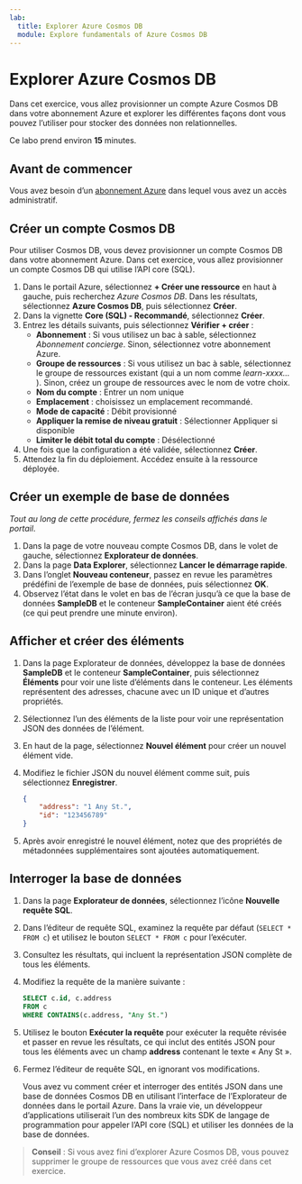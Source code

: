 ```yaml
---
lab:
  title: Explorer Azure Cosmos DB
  module: Explore fundamentals of Azure Cosmos DB
---
```

# <a name="explore-azure-cosmos-db"></a>Explorer Azure Cosmos DB

Dans cet exercice, vous allez provisionner un compte Azure Cosmos DB dans votre abonnement Azure et explorer les différentes façons dont vous pouvez l’utiliser pour stocker des données non relationnelles.

Ce labo prend environ **15** minutes.

## <a name="before-you-start"></a>Avant de commencer

Vous avez besoin d’un [abonnement Azure](https://azure.microsoft.com/free) dans lequel vous avez un accès administratif.

## <a name="create-a-cosmos-db-account"></a>Créer un compte Cosmos DB

Pour utiliser Cosmos DB, vous devez provisionner un compte Cosmos DB dans votre abonnement Azure. Dans cet exercice, vous allez provisionner un compte Cosmos DB qui utilise l’API core (SQL).

1. Dans le portail Azure, sélectionnez **+ Créer une ressource** en haut à gauche, puis recherchez *Azure Cosmos DB*.  Dans les résultats, sélectionnez **Azure Cosmos DB**, puis sélectionnez **Créer**.
1. Dans la vignette **Core (SQL) - Recommandé**, sélectionnez **Créer**.
1. Entrez les détails suivants, puis sélectionnez **Vérifier + créer** :
    - **Abonnement** : Si vous utilisez un bac à sable, sélectionnez *Abonnement concierge*. Sinon, sélectionnez votre abonnement Azure.
    - **Groupe de ressources** : Si vous utilisez un bac à sable, sélectionnez le groupe de ressources existant (qui a un nom comme *learn-xxxx...* ). Sinon, créez un groupe de ressources avec le nom de votre choix.
    - **Nom du compte** : Entrer un nom unique
    - **Emplacement** : choisissez un emplacement recommandé.
    - **Mode de capacité** : Débit provisionné
    - **Appliquer la remise de niveau gratuit** : Sélectionner Appliquer si disponible
    - **Limiter le débit total du compte** : Désélectionné
1. Une fois que la configuration a été validée, sélectionnez **Créer**.
1. Attendez la fin du déploiement. Accédez ensuite à la ressource déployée.

## <a name="create-a-sample-database"></a>Créer un exemple de base de données

*Tout au long de cette procédure, fermez les conseils affichés dans le portail*.

1. Dans la page de votre nouveau compte Cosmos DB, dans le volet de gauche, sélectionnez **Explorateur de données**.
1. Dans la page **Data Explorer**, sélectionnez **Lancer le démarrage rapide**.
1. Dans l’onglet **Nouveau conteneur**, passez en revue les paramètres prédéfini de l’exemple de base de données, puis sélectionnez **OK**.
1. Observez l’état dans le volet en bas de l’écran jusqu’à ce que la base de données **SampleDB** et le conteneur **SampleContainer** aient été créés (ce qui peut prendre une minute environ).

## <a name="view-and-create-items"></a>Afficher et créer des éléments

1. Dans la page Explorateur de données, développez la base de données **SampleDB** et le conteneur **SampleContainer**, puis sélectionnez **Éléments** pour voir une liste d’éléments dans le conteneur. Les éléments représentent des adresses, chacune avec un ID unique et d’autres propriétés.
1. Sélectionnez l’un des éléments de la liste pour voir une représentation JSON des données de l’élément.
1. En haut de la page, sélectionnez **Nouvel élément** pour créer un nouvel élément vide.
1. Modifiez le fichier JSON du nouvel élément comme suit, puis sélectionnez **Enregistrer**.

    ```json
    {
        "address": "1 Any St.",
        "id": "123456789"
    }
    ```

1. Après avoir enregistré le nouvel élément, notez que des propriétés de métadonnées supplémentaires sont ajoutées automatiquement.

## <a name="query-the-database"></a>Interroger la base de données

1. Dans la page **Explorateur de données**, sélectionnez l’icône **Nouvelle requête SQL**.
1. Dans l’éditeur de requête SQL, examinez la requête par défaut (`SELECT * FROM c`) et utilisez le bouton `SELECT * FROM c` pour l’exécuter.
1. Consultez les résultats, qui incluent la représentation JSON complète de tous les éléments.
1. Modifiez la requête de la manière suivante :

    ```sql
    SELECT c.id, c.address
    FROM c
    WHERE CONTAINS(c.address, "Any St.")
    ```

1. Utilisez le bouton **Exécuter la requête** pour exécuter la requête révisée et passer en revue les résultats, ce qui inclut des entités JSON pour tous les éléments avec un champ **address** contenant le texte « Any St ».
1. Fermez l’éditeur de requête SQL, en ignorant vos modifications.

    Vous avez vu comment créer et interroger des entités JSON dans une base de données Cosmos DB en utilisant l’interface de l’Explorateur de données dans le portail Azure. Dans la vraie vie, un développeur d’applications utiliserait l’un des nombreux kits SDK de langage de programmation pour appeler l’API core (SQL) et utiliser les données de la base de données.

> **Conseil** : Si vous avez fini d’explorer Azure Cosmos DB, vous pouvez supprimer le groupe de ressources que vous avez créé dans cet exercice.
